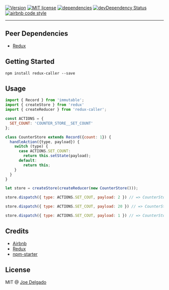 [![Version](https://img.shields.io/npm/v/redux-caller.svg)](https://www.npmjs.com/package/redux-caller)
[![MIT license](https://img.shields.io/badge/license-MIT-brightgreen.svg)](https://github.com/djoeman84/redux-caller/blob/master/LICENSE)
[![dependencies](https://david-dm.org/djoeman84/redux-caller.svg)](https://david-dm.org/djoeman84/redux-caller)
[![devDependency Status](https://david-dm.org/djoeman84/redux-caller/dev-status.svg)](https://david-dm.org/djoeman84/redux-caller#info=devDependencies)
[![airbnb code style](https://img.shields.io/badge/code%20style-airbnb-fd5c63.svg)](https://github.com/airbnb/javascript)

---

## Peer Dependencies
- [Redux](https://github.com/reactjs/redux)


## Getting Started
```shell
npm install redux-caller --save
```

## Usage
```javascript
import { Record } from 'immutable';
import { createStore } from 'redux'
import { createReducer } from 'redux-caller';

const ACTIONS = {
  SET_COUNT: 'COUNTER_STORE__SET_COUNT'
};

class CounterStore extends Record({count: 1}) {
  handleAction({type, payload}) {
    switch (type) {
      case ACTIONS.SET_COUNT:
        return this.setState(payload);
      default:
        return this;
    }
  }
}

let store = createStore(createReducer(new CounterStore()));

store.dispatch({ type: ACTIONS.SET_COUT, payload: 2 }) // => CounterStore { count = 2 }

store.dispatch({ type: ACTIONS.SET_COUT, payload: 20 }) // => CounterStore { count = 20 }

store.dispatch({ type: ACTIONS.SET_COUT, payload: 1 }) // => CounterStore { count = 1 }

```

## Credits

- [Airbnb](http://airbnb.com)
- [Redux](https://github.com/reactjs/redux)
- [npm-starter](https://github.com/deiucanta/npm-starter)

## License

MIT @ [Joe Delgado](https://twitter.com/soy_chupacabra)
